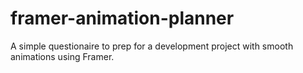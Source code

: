 # framer-animation-planner
A simple questionaire to prep for a development project with smooth animations using Framer.
